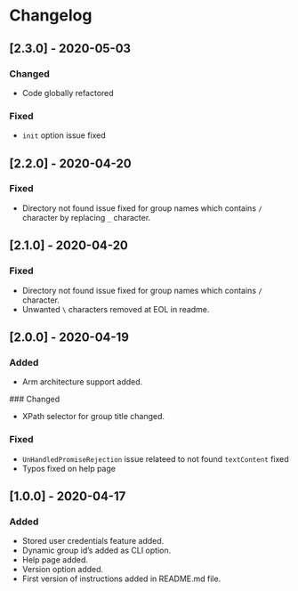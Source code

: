 # Changelog

## [2.3.0] - 2020-05-03

### Changed
- Code globally refactored

### Fixed
- `init` option issue fixed

## [2.2.0] - 2020-04-20

### Fixed

- Directory not found issue fixed for group names which contains `/` character by replacing `_` character.

## [2.1.0] - 2020-04-20

### Fixed

- Directory not found issue fixed for group names which contains `/` character.
- Unwanted `\` characters removed at EOL in readme.


## [2.0.0] - 2020-04-19

### Added

- Arm architecture support added.

### Changed

- XPath selector for group title changed.

### Fixed

- `UnHandledPromiseRejection` issue relateed to not found `textContent` fixed
- Typos fixed on help page

## [1.0.0] - 2020-04-17

### Added

- Stored user credentials feature added.
- Dynamic group id’s added as CLI option.
- Help page added.
- Version option added.
- First version of instructions added in README.md file.


